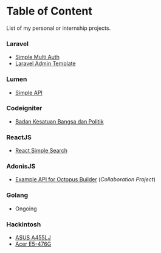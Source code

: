 # Table of Content
List of my personal or internship projects.

### Laravel
* [Simple Multi Auth](https://github.com/budhilaw/multiauth)
* [Laravel Admin Template](https://github.com/budhilaw/laracool)

### Lumen
* [Simple API](https://github.com/budhilaw/lumen-simple-api)

### Codeigniter
* [Badan Kesatuan Bangsa dan Politik](http://bakesbangpol.sidoarjokab.go.id/)

### ReactJS
* [React Simple Search](https://github.com/budhilaw/react-simple-search)

### AdonisJS
* [Example API for Octopus Builder](https://github.com/budhilaw/octopus-api/tree/sample-api) (*Collaboration Project*)

### Golang
* Ongoing

### Hackintosh
* [ASUS A455LJ](https://github.com/budhilaw/Asus-A455LJ-High-Sierra)
* [Acer E5-476G](https://github.com/budhilaw/Acer-E5-476G-Hackintosh)
